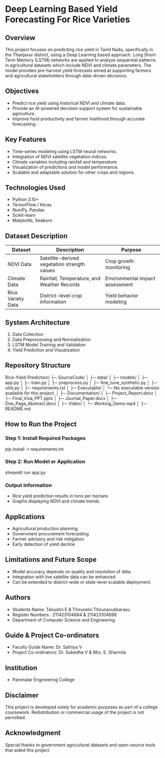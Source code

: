 # Deep Learning Based Yield Forecasting For Rice Varieties

## Overview
This project focuses on predicting rice yield in Tamil Nadu, specifically in the Thanjavur district, using a Deep Learning based approach. Long Short-Term Memory (LSTM) networks are applied to analyze sequential patterns in agricultural datasets which include NDVI and climate parameters. The model provides pre-harvest yield forecasts aimed at supporting farmers and agricultural stakeholders through data-driven decisions.

## Objectives
- Predict rice yield using historical NDVI and climate data.
- Provide an AI-powered decision-support system for sustainable agriculture.
- Improve food productivity and farmer livelihood through accurate forecasting.

## Key Features
- Time-series modeling using LSTM neural networks.
- Integration of NDVI satellite vegetation indices.
- Climate variables including rainfall and temperature.
- Visualization of predictions and model performance.
- Scalable and adaptable solution for other crops and regions.

## Technologies Used
- Python 3.10+
- TensorFlow / Keras
- NumPy, Pandas
- Scikit-learn
- Matplotlib, Seaborn

## Dataset Description
|       Dataset     |                  Description                 |           Purpose               |
|-------------------|----------------------------------------------|---------------------------------|
| NDVI Data         | Satellite-derived vegetation strength values | Crop growth monitoring          |
| Climate Data      | Rainfall, Temperature, and Weather Records   | Environmental impact assessment |
| Rice Variety Data | District-level crop information              | Yield behavior modeling         |

## System Architecture
1. Data Collection
2. Data Preprocessing and Normalization
3. LSTM Model Training and Validation
4. Yield Prediction and Visualization

## Repository Structure


Rice-Yield-Prediction/
 ├─ SourceCode/
 │   ├─ data/
 │   ├─ models/
 │   ├─ app.py
 │   ├─ train.py
 │   ├─ preprocess.py
 │   ├─ fine_tune_synthetic.py
 │   ├─ utils.py
 │   ├─ requirements.txt
 │
 ├─ Executable/
 │   └─ No executable version available for this project.
 │
 ├─ Documentation/
 │   ├─ Project_Report.docx
 │   ├─ Final_Viva_PPT.pptx
 │   ├─ Journal_Paper.docx
 │   ├─ One_Page_Abstract.docx
 │
 ├─ Video/
 │   └─ Working_Demo.mp4
 │
 ├─ README.md




## How to Run the Project

### Step 1: Install Required Packages

pip install -r requirements.txt


### Step 2: Run Model or Application

streamlit run app.py


### Output Information

* Rice yield prediction results in tons per hectare.
* Graphs displaying NDVI and climate trends.

## Applications

* Agricultural production planning
* Government procurement forecasting
* Farmer advisory and risk mitigation
* Early detection of yield decline

## Limitations and Future Scope

* Model accuracy depends on quality and resolution of data.
* Integration with live satellite data can be enhanced.
* Can be extended to district-wide or state-level scalable deployment.

## Authors

* Students Name: Tanushri E & Thiruselvi Thirunavukkarasu
* Register Numbers : 211423104684 & 211423104698
* Department of Computer Science and Engineering

## Guide & Project Co-ordinators

* Faculty Guide Name: Dr. Sathiya V  
* Project Co-ordinators: Dr. Subedha V & Mrs. S. Sharmila

## Institution

* Panimalar Engineering College

## Disclaimer
This project is developed solely for academic purposes as part of a college coursework. Redistribution or commercial usage of the project is not permitted.

## Acknowledgment

Special thanks to government agricultural datasets and open-source tools that aided this project.


